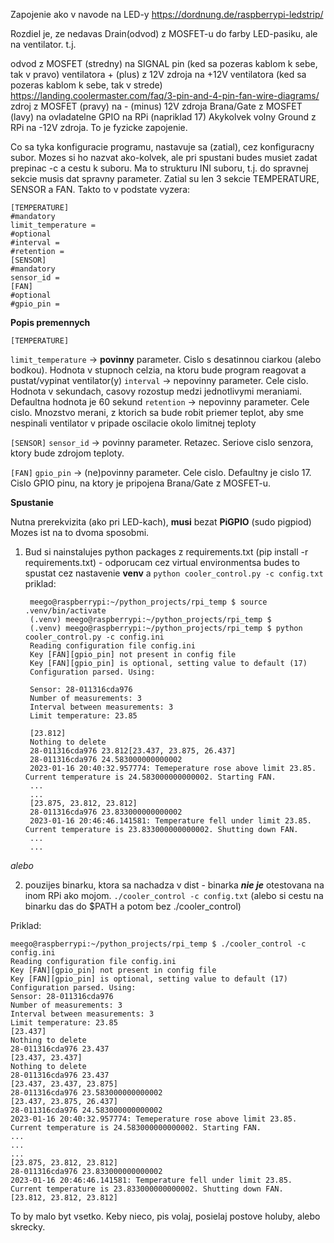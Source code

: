 Zapojenie ako v navode na LED-y
https://dordnung.de/raspberrypi-ledstrip/

Rozdiel je, ze nedavas Drain(odvod) z MOSFET-u do farby LED-pasiku, ale na ventilator.
t.j.

odvod z MOSFET (stredny) na SIGNAL pin (ked sa pozeras kablom k sebe, tak v pravo) ventilatora
\+ (plus) z 12V zdroja na +12V ventilatora (ked sa pozeras kablom k sebe, tak v strede)
https://landing.coolermaster.com/faq/3-pin-and-4-pin-fan-wire-diagrams/
zdroj z MOSFET (pravy) na - (minus) 12V zdroja
Brana/Gate z MOSFET (lavy) na ovladatelne GPIO na RPi (napriklad 17)
Akykolvek volny Ground z RPi na -12V zdroja.
To je fyzicke zapojenie.

Co sa tyka konfiguracie programu, nastavuje sa (zatial), cez konfiguracny subor.
Mozes si ho nazvat ako-kolvek, ale pri spustani budes musiet zadat prepinac -c a cestu k suboru.
Ma to strukturu INI suboru, t.j. do spravnej sekcie musis dat spravny parameter.
Zatial su len 3 sekcie TEMPERATURE, SENSOR a FAN.
Takto to v podstate vyzera:

	[TEMPERATURE]
	#mandatory
	limit_temperature =
	#optional
	#interval =
	#retention =
	[SENSOR]
	#mandatory
	sensor_id =
	[FAN]
	#optional
	#gpio_pin =

**Popis premennych**

`[TEMPERATURE]`

`limit_temperature` -> **povinny** parameter. Cislo s desatinnou ciarkou (alebo bodkou). Hodnota v stupnoch celzia, na ktoru bude program reagovat a pustat/vypinat ventilator(y)
`interval` -> nepovinny parameter. Cele cislo. Hodnota v sekundach, casovy rozostup medzi jednotlivymi meraniami. Defaultna hodnota je 60 sekund
`retention` -> nepovinny parameter. Cele cislo. Mnozstvo merani, z ktorich sa bude robit priemer teplot, aby sme nespinali ventilator v pripade oscilacie okolo limitnej teploty

`[SENSOR]`
`sensor_id` -> povinny parameter. Retazec. Seriove cislo senzora, ktory bude zdrojom teploty.

`[FAN]`
`gpio_pin` -> (ne)povinny parameter. Cele cislo. Defaultny je cislo 17. Cislo GPIO pinu, na ktory je pripojena Brana/Gate z MOSFET-u.

**Spustanie**


Nutna prerekvizita (ako pri LED-kach), **musi** bezat **PiGPIO** (sudo pigpiod)
Mozes ist na to dvoma sposobmi.
1. Bud si nainstalujes python packages z requirements.txt (pip install -r requirements.txt) - odporucam cez virtual environmentsa budes to spustat cez nastavenie **venv** a `python cooler_control.py -c config.txt`
priklad:

		meego@raspberrypi:~/python_projects/rpi_temp $ source .venv/bin/activate
		(.venv) meego@raspberrypi:~/python_projects/rpi_temp $
		(.venv) meego@raspberrypi:~/python_projects/rpi_temp $ python cooler_control.py -c config.ini
		Reading configuration file config.ini
		Key [FAN][gpio_pin] not present in config file
		Key [FAN][gpio_pin] is optional, setting value to default (17)
		Configuration parsed. Using:
		
		Sensor: 28-011316cda976
		Number of measurements: 3
		Interval between measurements: 3
		Limit temperature: 23.85
		
		[23.812]
		Nothing to delete
		28-011316cda976 23.812[23.437, 23.875, 26.437]
		28-011316cda976 24.583000000000002
		2023-01-16 20:40:32.957774: Temeperature rose above limit 23.85. Current temperature is 24.583000000000002. Starting FAN.
		...
		...
		[23.875, 23.812, 23.812]
		28-011316cda976 23.833000000000002
		2023-01-16 20:46:46.141581: Temperature fell under limit 23.85. Current temperature is 23.833000000000002. Shutting down FAN.
		...
		...

*alebo*

2. pouzijes binarku, ktora sa nachadza v dist - binarka ***nie je*** otestovana na inom RPi ako mojom.
`./cooler_control -c config.txt`
(alebo si cestu na binarku das do $PATH a potom bez ./cooler_control)

Priklad:

	meego@raspberrypi:~/python_projects/rpi_temp $ ./cooler_control -c config.ini
	Reading configuration file config.ini
	Key [FAN][gpio_pin] not present in config file
	Key [FAN][gpio_pin] is optional, setting value to default (17)
	Configuration parsed. Using:
	Sensor: 28-011316cda976
	Number of measurements: 3
	Interval between measurements: 3
	Limit temperature: 23.85
	[23.437]
	Nothing to delete
	28-011316cda976 23.437
	[23.437, 23.437]
	Nothing to delete
	28-011316cda976 23.437
	[23.437, 23.437, 23.875]
	28-011316cda976 23.583000000000002
	[23.437, 23.875, 26.437]
	28-011316cda976 24.583000000000002
	2023-01-16 20:40:32.957774: Temeperature rose above limit 23.85. Current temperature is 24.583000000000002. Starting FAN.
	...
	...
	...
	[23.875, 23.812, 23.812]
	28-011316cda976 23.833000000000002
	2023-01-16 20:46:46.141581: Temperature fell under limit 23.85. Current temperature is 23.833000000000002. Shutting down FAN.
	[23.812, 23.812, 23.812]

To by malo byt vsetko. Keby nieco, pis volaj, posielaj postove holuby, alebo skrecky.